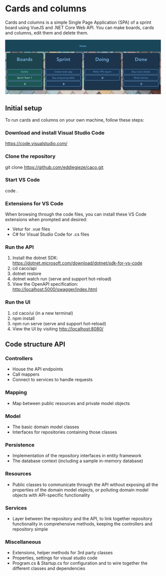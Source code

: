 # Cards and columns

Cards and columns is a simple Single Page Application (SPA) of a sprint board using VueJS and .NET Core Web API. You can make boards, cards and columns, edit them and delete them.

![board](https://raw.githubusercontent.com/eddiegieze/caco/main/images/board.png)

## Initial setup

To run cards and columns on your own machine, follow these steps:

### Download and install Visual Studio Code

<https://code.visualstudio.com/>

### Clone the repository

git clone <https://github.com/eddiegieze/caco.git>

### Start VS Code

code .

### Extensions for VS Code

When browsing through the code files, you can install these VS Code extensions when prompted and desired:

- Vetur for .vue files
- C# for Visual Studio Code for .cs files

### Run the API

1. Install the dotnet SDK: <https://dotnet.microsoft.com/download/dotnet/sdk-for-vs-code>
2. cd caco/api
3. dotnet restore
4. dotnet watch run (serve and support hot-reload)
5. View the OpenAPI specification: <http://localhost:5000/swagger/index.html>

### Run the UI

1. cd caco/ui (in a new terminal)
2. npm install
3. npm run serve (serve and support hot-reload)
4. View the UI by visiting <http://localhost:8080/>

## Code structure API

### Controllers

- House the API endpoints
- Call mappers
- Connect to services to handle requests

### Mapping

- Map between public resources and private model objects

### Model

- The basic domain model classes
- Interfaces for repositories containing those classes

### Persistence

- Implementation of the repository interfaces in entity framework
- The database context (including a sample in-memory database)

### Resources

- Public classes to communicate through the API without exposing all the properties of the domain model objects, or polluting domain model objects with API-specific functionality

### Services

- Layer between the repository and the API, to link together repository functionality in comprehensive methods, keeping the controllers and repository simple

### Miscellaneous

- Extensions, helper methods for 3rd party classes
- Properties, settings for visual studio code
- Program.cs & Startup.cs for configuration and to wire together the different classes and dependencies
